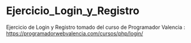 # Ejercicio_Login_y_Registro
Ejercicio de Login y Registro tomado del curso de Programador Valencia : https://programadorwebvalencia.com/cursos/php/login/
